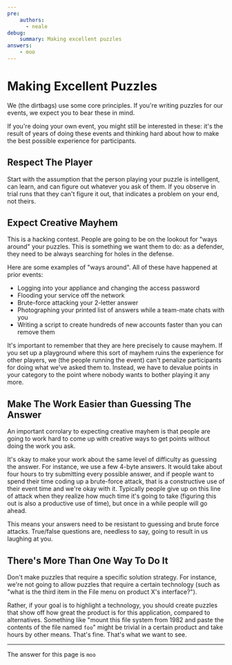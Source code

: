 ```yaml
---
pre:
    authors: 
      - neale
debug:
    summary: Making excellent puzzles
answers: 
    - moo
---
```


Making Excellent Puzzles
====================

We (the dirtbags) use some core principles.
If you're writing puzzles for our events,
we expect you to bear these in mind.

If you're doing your own event,
you might still be interested in these:
it's the result of years of doing these events
and thinking hard about how to make the best possible experience for participants.


Respect The Player
---------------------------

Start with the assumption that the person playing your puzzle is intelligent,
can learn,
and can figure out whatever you ask of them.
If you observe in trial runs that they can't figure it out,
that indicates a problem on your end,
not theirs.


Expect Creative Mayhem
------------------------------------

This is a hacking contest.
People are going to be on the lookout for "ways around" your puzzles.
This is something we want them to do:
as a defender, they need to be always searching for holes in the defense.

Here are some examples of "ways around".
All of these have happened at prior events:

* Logging into your appliance and changing the access password
* Flooding your service off the network
* Brute-force attacking your 2-letter answer
* Photographing your printed list of answers while a team-mate chats with you
* Writing a script to create hundreds of new accounts faster than you can remove them

It's important to remember that they are here precisely to cause mayhem.
If you set up a playground where this sort of mayhem ruins the experience for other players,
we (the people running the event) can't penalize participants for doing what we've asked them to.
Instead, we have to devalue points in your category to the point where nobody wants to bother playing it any more.


Make The Work Easier than Guessing The Answer
--------------------------------------------------------

An important corrolary to expecting creative mayhem is that people are going to
work hard to come up with creative ways to get points without doing the work you ask.

It's okay to make your work about the same level of difficulty as guessing the answer.
For instance, we use a few 4-byte answers.
It would take about four hours to try submitting every possible answer,
and if people want to spend their time coding up a brute-force attack,
that is a constructive use of their event time and we're okay with it.
Typically people give up on this line of attack when they realize
how much time it's going to take
(figuring this out is also a productive use of time),
but once in a while people will go ahead.

This means your answers need to be resistant to guessing and brute force attacks.
True/false questions are, needless to say, going to result in us laughing at you.


There's More Than One Way To Do It
----------------------------------------------------

Don't make puzzles that require a specific solution strategy.
For instance,
we're not going to allow puzzles that require a certain technology
(such as "what is the third item in the File menu on product X's interface?").

Rather, if your goal is to highlight a technology,
you should create puzzles that show off how great the product is for this application,
compared to alternatives.
Something like "mount this file system from 1982 and paste the contents of the file named `foo`"
might be trivial in a certain product and take hours by other means.
That's fine.
That's what we want to see.

----

The answer for this page is `moo`